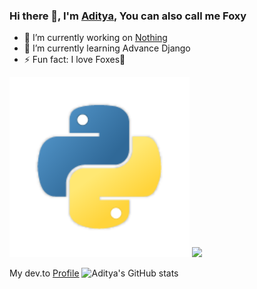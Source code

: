 ### Hi there 👋, I'm <a href="https://github.com/foxy4096">Aditya</a>, You can also call me Foxy

- 🔭 I’m currently working on <a href ="https://github.com/foxy4096">Nothing</a>
- 🌱 I’m currently learning Advance Django
- ⚡ Fun fact: I love Foxes🦊
<img src="https://raw.githubusercontent.com/github/explore/80688e429a7d4ef2fca1e82350fe8e3517d3494d/topics/python/python.png">
<img src="https://static.djangoproject.com/img/logos/django-logo-positive.svg">

My dev.to [Profile](https://dev.to/foxy4096)
![Aditya's GitHub stats](https://github-readme-stats.vercel.app/api?username=foxy4096)
